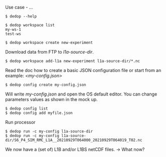 
Use case - ...

    $ dedop --help

    $ dedop workspace list
    my-ws-1
    test-ws
    
    $ dedop workspace create new-experiment

Download data from FTP to *l1a-source-dir*.

    $ dedop workspace add-l1a new-experiment l1a-source-dir/*.nc

Read the doc how to create a basic JSON configuration file or start from an example: *<my-config.json>*
 
    $ dedop config create my-config.json
    
Will write *my-config.json* and open the OS default editor. You can change parameters values as 
shown in the mock up.  

    $ dedop config list 
    $ dedop config add myfile.json 
    
Run processor

    $ dedop run -c my-config l1a-source-dir
    $ dedop run -c my-config l1a-source-dir/S6_P4_SIM_RMC_L1A__20210929T064000_20210929T064019_T02.nc
    
We now have a (set of) L1B and/or L1BS netCDF files. -> What now?
    
